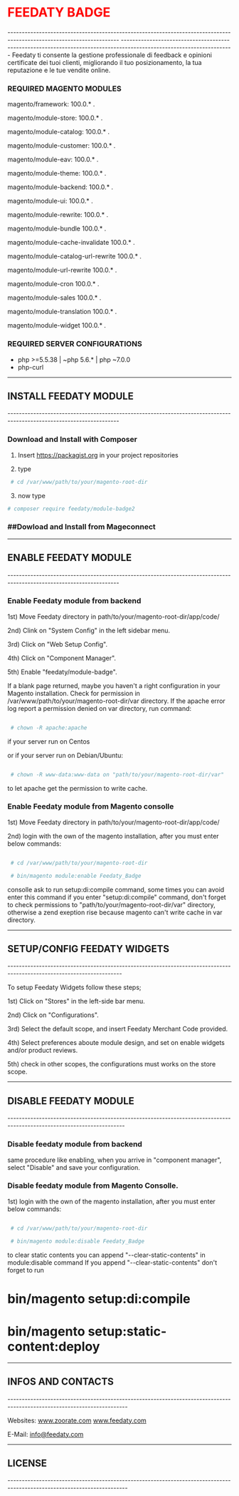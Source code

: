 <h1 style="color:red">FEEDATY BADGE</h1>
---------------------------------------------------------------------------------------------------------------------
---------------------------------------------------------------------------------------------------------------------
Feedaty ti consente la gestione professionale
di feedback e opinioni certificate dei tuoi clienti,
migliorando il tuo posizionamento,
la tua reputazione e le tue vendite online.

<h3>REQUIRED MAGENTO MODULES</h3>

magento/framework: 					100.0.* .

magento/module-store: 				100.0.* .

magento/module-catalog: 			100.0.* .

magento/module-customer: 			100.0.* .

magento/module-eav: 				100.0.* .

magento/module-theme: 				100.0.* .

magento/module-backend: 			100.0.* .

magento/module-ui: 					100.0.* .

magento/module-rewrite: 			100.0.* .

magento/module-bundle				100.0.* .

magento/module-cache-invalidate		100.0.* .

magento/module-catalog-url-rewrite	100.0.* .

magento/module-url-rewrite 			100.0.* .

magento/module-cron					100.0.* .

magento/module-sales				100.0.* .

magento/module-translation			100.0.* .

magento/module-widget				100.0.* .

<h3>REQUIRED SERVER CONFIGURATIONS</h3>

- php >=5.5.38 | ~php 5.6.* | php ~7.0.0
- php-curl 

---------------------------------------------------------------------------------------------------------------------
<h2>INSTALL FEEDATY MODULE</h2>
---------------------------------------------------------------------------------------------------------------------

<h3>Download and Install with Composer</h3>

1) Insert https://packagist.org in your project repositories

2) type 
```bash
 # cd /var/www/path/to/your/magento-root-dir
```

3) now type
 ```bash
 # composer require feedaty/module-badge2
```
<h3>##Dowload and Install from Mageconnect</h3>



---------------------------------------------------------------------------------------------------------------------
<h2>ENABLE FEEDATY MODULE</h2>
---------------------------------------------------------------------------------------------------------------------

<h3>Enable Feedaty module from backend</h3>

1st) Move Feedaty directory in path/to/your/magento-root-dir/app/code/

2nd) Clink on "System Config" in the left sidebar menu.

3rd) Click on "Web Setup Config".

4th) Click on "Component Manager".

5th) Enable "feedaty/module-badge".

If a blank page returned, maybe you haven't a right configuration in your
Magento installation.
Check for permission in /var/www/path/to/your/magento-root-dir/var directory.
If the apache error log report a permission denied on var 
directory, run command:
```bash

 # chown -R apache:apache 

```
if your server run on Centos

or if your server run on Debian/Ubuntu:

```bash

 # chown -R www-data:www-data on "path/to/your/magento-root-dir/var"

```

 to let apache get the permission to write cache.

<h3>Enable Feedaty module from Magento consolle</h3>

1st) Move Feedaty directory in path/to/your/magento-root-dir/app/code/

2nd) login with the own of the magento installation, after you must enter below commands:

```bash

 # cd /var/www/path/to/your/magento-root-dir

 # bin/magento module:enable Feedaty_Badge

```
 consolle ask to run setup:di:compile command, some times you can avoid enter this command
 if you enter "setup:di:compile" command, don't forget to check permissions to 
 "path/to/your/magento-root-dir/var" directory, otherwise a zend exeption rise
 because magento can't write cache in var directory.

----------------------------------------------------------------------------------------------------------------------
<h2>SETUP/CONFIG FEEDATY WIDGETS</h2>
----------------------------------------------------------------------------------------------------------------------

To setup Feedaty Widgets follow these steps;

1st) Click on "Stores" in the left-side bar menu.

2nd) Click on "Configurations".

3rd) Select the default scope, and insert Feedaty Merchant Code provided.

4th) Select preferences aboute module design, and set on enable widgets and/or product reviews.

5th) check in other scopes, the configurations must works on the store scope.

-----------------------------------------------------------------------------------------------------------------------
<h2>DISABLE FEEDATY MODULE</h2>
-----------------------------------------------------------------------------------------------------------------------

<h3>Disable feedaty module from backend</h3>

same procedure like enabling, when you arrive in "component manager", select "Disable" and save your configuration.

<h3>Disable feedaty module from Magento Consolle.</h3>

1st) login with the own of the magento installation, after you must enter below commands:
```bash

 # cd /var/www/path/to/your/magento-root-dir

 # bin/magento module:disable Feedaty_Badge

```
to clear static contents you can append "--clear-static-contents" in module:disable command
If you append "--clear-static-contents" don't forget to run

 # bin/magento setup:di:compile
 # bin/magento setup:static-content:deploy

------------------------------------------------------------------------------------------------------------------------
<h2>INFOS AND CONTACTS </h2>
------------------------------------------------------------------------------------------------------------------------

Websites:
www.zoorate.com
www.feedaty.com

E-Mail:
info@feedaty.com

------------------------------------------------------------------------------------------------------------------------
<h2>LICENSE</h2>
------------------------------------------------------------------------------------------------------------------------


